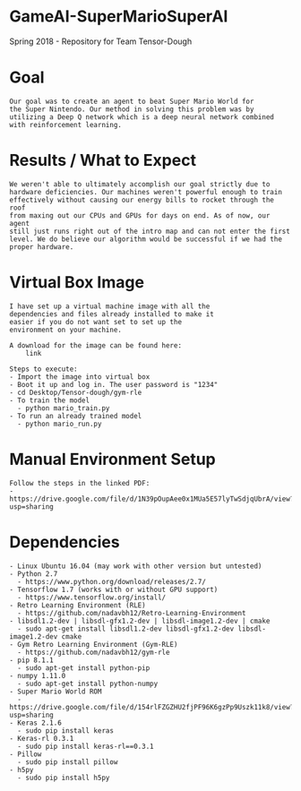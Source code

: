 # GameAI-SuperMarioSuperAI
Spring 2018 - Repository for Team Tensor-Dough

Goal
====
	Our goal was to create an agent to beat Super Mario World for 
	the Super Nintendo. Our method in solving this problem was by 
	utilizing a Deep Q network which is a deep neural network combined
	with reinforcement learning.
	
Results / What to Expect
========================
	We weren't able to ultimately accomplish our goal strictly due to 
	hardware deficiencies. Our machines weren't powerful enough to train
	effectively without causing our energy bills to rocket through the roof
	from maxing out our CPUs and GPUs for days on end. As of now, our agent 
	still just runs right out of the intro map and can not enter the first
	level. We do believe our algorithm would be successful if we had the
	proper hardware.
	
	
Virtual Box Image
=================
	I have set up a virtual machine image with all the 
	dependencies and files already installed to make it 
	easier if you do not want set to set up the 
	environment on your machine.

	A download for the image can be found here:
		link

	Steps to execute:
	- Import the image into virtual box
	- Boot it up and log in. The user password is "1234"
	- cd Desktop/Tensor-dough/gym-rle
	- To train the model
	  - python mario_train.py
	- To run an already trained model
	  - python mario_run.py


Manual Environment Setup
========================

	Follow the steps in the linked PDF:
	- https://drive.google.com/file/d/1N39pOupAee0x1MUa5E57lyTwSdjqUbrA/view?usp=sharing


Dependencies
============
	- Linux Ubuntu 16.04 (may work with other version but untested)
	- Python 2.7
	  - https://www.python.org/download/releases/2.7/
	- Tensorflow 1.7 (works with or without GPU support)
	  - https://www.tensorflow.org/install/
	- Retro Learning Environment (RLE)
	  - https://github.com/nadavbh12/Retro-Learning-Environment
	- libsdl1.2-dev | libsdl-gfx1.2-dev | libsdl-image1.2-dev | cmake
	  - sudo apt-get install libsdl1.2-dev libsdl-gfx1.2-dev libsdl-image1.2-dev cmake
	- Gym Retro Learning Environment (Gym-RLE)
	  - https://github.com/nadavbh12/gym-rle
	- pip 8.1.1
	  - sudo apt-get install python-pip
	- numpy 1.11.0
	  - sudo apt-get install python-numpy
	- Super Mario World ROM
	  - https://drive.google.com/file/d/154rlFZGZHU2fjPF96K6gzPp9Uszk11k8/view?usp=sharing
	- Keras 2.1.6
	  - sudo pip install keras
	- Keras-rl 0.3.1
	  - sudo pip install keras-rl==0.3.1
	- Pillow
	  - sudo pip install pillow
	- h5py
	  - sudo pip install h5py




